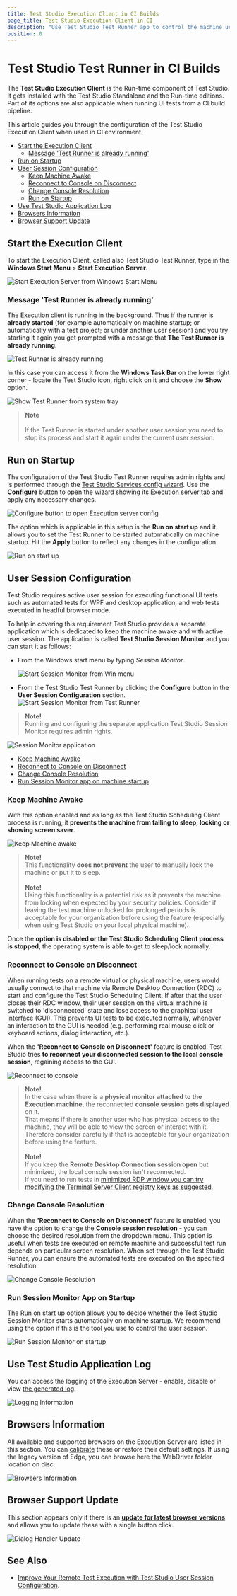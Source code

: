 ```yaml
---
title: Test Studio Execution Client in CI Builds
page_title: Test Studio Execution Client in CI
description: "Use Test Studio Test Runner app to control the machine user session when running UI tests as part of CI pipeline. "
position: 0
---
```

# Test Studio Test Runner in CI Builds

The **Test Studio Execution Client** is the Run-time component of Test Studio. It gets installed with the Test Studio Standalone and the Run-time editions. Part of its options are also applicable when running UI tests from a CI build pipeline.

This article guides you through the configuration of the Test Studio Execution Client when used in CI environment. 

<!-- no toc -->
- [Start the Execution Client](#start-the-execution-client)
    - [Message 'Test Runner is already running'](#message-test-runner-is-already-running)
- [Run on Startup](#run-on-startup)
- [User Session Configuration](#user-session-configuration)
  - [Keep Machine Awake](#keep-machine-awake)
  - [Reconnect to Console on Disconnect](#reconnect-to-console-on-disconnect)
  - [Change Console Resolution](#change-console-resolution)
  - [Run on Startup](#run-on-startup-1)
- [Use Test Studio Application Log](#use-test-studio-application-log)
- [Browsers Information](#browsers-information)
- [Browser Support Update](#browser-support-update)



## Start the Execution Client

To start the Execution Client, called also Test Studio Test Runner, type in the __Windows Start Menu__ > **Start Execution Server**.

![Start Execution Server from Windows Start Menu][1a]

### Message 'Test Runner is already running'

The Execution client is running in the background. Thus if the runner is __already started__ (for example automatically on machine startup; or automatically with a test project; or under another user session) and you try starting it again you get prompted with a message that **The Test Runner is already running**. 

![Test Runner is already running][0]

In this case you can access it from the __Windows Task Bar__ on the lower right corner - locate the Test Studio icon, right click on it and choose the **Show** option. 

![Show Test Runner from system tray][1]

> __Note__
><br>
><br>
> If the Test Runner is started under another user session you need to stop its process and start it again under the current user session. 

## Run on Startup

The configuration of the Test Studio Test Runner requires admin rights and is performed through the <a href="/automated-tests/scheduling/multiple-machines-scheduling-setup/create-scheduling-server" target="_blank">Test Studio Services config wizard</a>. Use the __Configure__ button to open the wizard showing its <a href="/automated-tests/scheduling/multiple-machines-scheduling-setup/create-scheduling-server#execution-server-tab" target="_blank">Execution server tab</a> and apply any necessary changes. 

![Configure button to open Execution server config](/img/features/scheduling-test-runs/create-execution-server/fig2-configure-button.png)

The option which is applicable in this setup is the **Run on start up**  and it allows you to set the Test Runner to be started automatically on machine startup. Hit the __Apply__ button to reflect any changes in the configuration. 

![Run on start up][7]

## User Session Configuration

Test Studio requires active user session for executing functional UI tests such as automated tests for WPF and desktop application, and web tests executed in headful browser mode. 

To help in covering this requirement Test Studio provides a separate application which is dedicated to keep the machine awake and with active user session. The application is called __Test Studio Session Monitor__ and you can start it as follows: 

- From the Windows start menu by typing _Session Monitor_.
  
    ![Start Session Monitor from Win menu][8a]

- From the Test Studio Test Runner by clicking the __Configure__ button in the __User Session Configuration__ section. 
    ![Start Session Monitor from Test Runner][8b]

> __Note!__ 
><br> 
> Running and configuring the separate application Test Studio Session Monitor requires admin rights. 

![Session Monitor application][8]

* [Keep Machine Awake](#keep-machine-awake)
* [Reconnect to Console on Disconnect](#reconnect-to-console-on-disconnect)
* [Change Console Resolution](#change-console-resolution)
* [Run Session Monitor app on machine startup](#run-session-monitor-app-on-startup)

### Keep Machine Awake

With this option enabled and as long as the Test Studio Scheduling Client process is running, it __prevents the machine from falling to sleep, locking or showing screen saver__.

![Keep Machine awake][9]

> __Note!__ 
><br> 
> This functionality __does not prevent__ the user to manually lock the machine or put it to sleep.
><br> 
><br>
> __Note!__ 
><br> 
> Using this functionality is a potential risk as it prevents the machine from locking when expected by your security policies. Consider if leaving the test machine unlocked for prolonged periods is acceptable for your organization before using the feature (especially when using Test Studio on your local physical machine).

Once the __option is disabled or the Test Studio Scheduling Client process is stopped__, the operating system is able to get to sleep/lock normally.

### Reconnect to Console on Disconnect

When running tests on a remote virtual or physical machine, users would usually connect to that machine via Remote Desktop Connection (RDC) to start and configure the Test Studio Scheduling Client. If after that the user closes their RDC window, their user session on the virtual machine is switched to 'disconnected' state and lose access to the graphical user interface (GUI). This prevents UI tests to be executed normally, whenever an interaction to the GUI is needed (e.g. performing real mouse click or keyboard actions, dialog interaction, etc.).

When the __'Reconnect to Console on Disconnect'__ feature is enabled, Test Studio tries __to reconnect your disconnected session to the local console session__, regaining access to the GUI.

![Reconnect to console][10]

> __Note!__ 
><br>
> In the case when there is a __physical monitor attached to the Execution machine__, the reconnected __console session gets displayed__ on it.
><br>
> That means if there is another user who has physical access to the machine, they will be able to view the screen or interact with it. Therefore consider carefully if that is acceptable for your organization before using the feature.
><br>
><br>
> __Note!__ 
><br>
> If you keep the __Remote Desktop Connection session open__ but minimized, the local console session isn't reconnected.
><br>
> If you need to run tests in <a href="/knowledge-base/test-execution-kb/minimized-rdc" target="_blank">minimized RDP window you can try modifying the Terminal Server Client registry keys as suggested</a>.

### Change Console Resolution

When the __'Reconnect to Console on Disconnect'__ feature is enabled, you have the option to change the __Console session resolution__ - you can choose the desired resolution from the dropdown menu. This option is useful when tests are executed on remote machine and successful test run depends on particular screen resolution. When set through the Test Studio Runner, you can ensure the automated tests are executed on the specified resolution.

![Change Console Resolution][11]

### Run Session Monitor App on Startup 

The Run on start up option allows you to decide whether the Test Studio Session Monitor starts automatically on machine startup. We recommend using the option if this is the tool you use to control the user session. 

![Run Session Monitor on startup][12]

## Use Test Studio Application Log

You can access the logging of the Execution Server - enable, disable or view <a href="/knowledge-base/best-practices-kb/generate-application-log" target="_blank">the generated log</a>.

![Logging Information][6a]

## Browsers Information

All available and supported browsers on the Execution Server are listed in this section. You can <a href="/features/project-settings/browsers" target="_blank">calibrate</a> these or restore their default settings. If using the legacy version of Edge, you can browse here the WebDriver folder location on disc.

![Browsers Information][6b]


## Browser Support Update

This section appears only if there is an <a href="/features/dialogs-and-popups/dialog-handler-updater" target="_blank">__update for latest browser versions__</a> and allows you to update these with a single button click.

![Dialog Handler Update][6c]


## See Also

* <a href="https://www.telerik.com/blogs/improve-remote-test-execution-test-studio-user-session-configuration" target="_blank">Improve Your Remote Test Execution with Test Studio User Session Configuration</a>.

[0]: /img/features/scheduling-test-runs/create-execution-server/fig0.png
[1]: /img/features/scheduling-test-runs/create-execution-server/fig1.png
[1a]: /img/features/scheduling-test-runs/create-execution-server/fig1a.png
[6a]: /img/features/scheduling-test-runs/create-execution-server/fig6a.png
[6b]: /img/features/scheduling-test-runs/create-execution-server/fig6b.png
[6c]: /img/features/scheduling-test-runs/create-execution-server/fig6c.png
[7]: /img/features/scheduling-test-runs/create-execution-server/fig7.png
[8]: /img/features/scheduling-test-runs/create-execution-server/fig8.png
[8a]: /img/features/scheduling-test-runs/create-execution-server/start-session-monitor-win-menu.png
[8b]: /img/features/scheduling-test-runs/create-execution-server/start-session-monitor-config.png
[9]: /img/features/scheduling-test-runs/create-execution-server/fig9.png
[10]: /img/features/scheduling-test-runs/create-execution-server/fig10.png
[11]: /img/features/scheduling-test-runs/create-execution-server/fig11.png
[12]: /img/features/scheduling-test-runs/create-execution-server/fig12.png